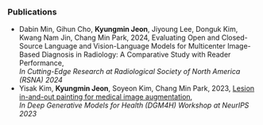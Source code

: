 <!-- ### Who Am I 👋 -->
<!-- <img align='right' src="http://mazassumnida.wtf/api/v2/generate_badge?boj=jgk09049"> -->
<!-- [![Tech Blog Badge](http://img.shields.io/badge/-Tech%20blog-black?style=flat-square&logo=github&link=https://blog.naver.com/jgk09049/)](https://blog.naver.com/jgk09049/) -->
<!-- - 🚅 Hometown : Seoul (Korea) -->
<!-- - 🌱 Currently learning : `Deep Learning`, `Computer Vision`, `Medical Data`, `Medical AI` -->

<!-- Tech Stack -->

### Publications  
- Dabin Min, Gihun Cho, __Kyungmin Jeon__, Jiyoung Lee, Donguk Kim, Kwang Nam Jin, Chang Min Park, 2024, Evaluating Open and Closed-Source Language and Vision-Language Models for Multicenter Image-Based Diagnosis in Radiology: A Comparative Study with Reader Performance, <br>_In Cutting-Edge Research at Radiological Society of North America (RSNA) 2024_
- Yisak Kim, __Kyungmin Jeon__, Soyeon Kim, Chang Min Park, 2023, [Lesion in-and-out painting for medical image augmentation](https://openreview.net/forum?id=z4BgPtgEsS), <br>_In Deep Generative Models for Health (DGM4H) Workshop at NeurIPS 2023_
